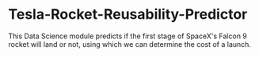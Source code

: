 # Tesla-Rocket-Reusability-Predictor
This Data Science module predicts if the first stage of SpaceX's Falcon 9 rocket will land or not, using which we can determine the cost of a launch.
